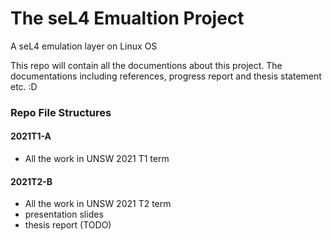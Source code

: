# The seL4 Emualtion Project

A seL4 emulation layer on Linux OS

This repo will contain all the documentions about this project.
The documentations including references, progress report and thesis statement etc. :D

### Repo File Structures

#### 2021T1-A

- All the work in UNSW 2021 T1 term

#### 2021T2-B

- All the work in UNSW 2021 T2 term
- presentation slides
- thesis report (TODO)
